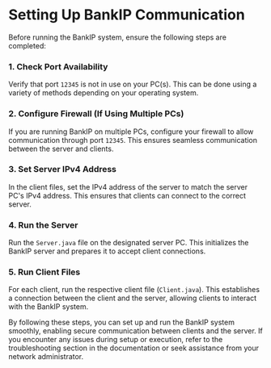 # Setting Up BankIP Communication

Before running the BankIP system, ensure the following steps are completed:

### 1. Check Port Availability
   Verify that port `12345` is not in use on your PC(s). This can be done using a variety of methods depending on your operating system.

### 2. Configure Firewall (If Using Multiple PCs)
   If you are running BankIP on multiple PCs, configure your firewall to allow communication through port `12345`. This ensures seamless communication between the server and clients.

### 3. Set Server IPv4 Address
   In the client files, set the IPv4 address of the server to match the server PC's IPv4 address. This ensures that clients can connect to the correct server.

### 4. Run the Server
   Run the `Server.java` file on the designated server PC. This initializes the BankIP server and prepares it to accept client connections.

### 5. Run Client Files
   For each client, run the respective client file (`Client.java`). This establishes a connection between the client and the server, allowing clients to interact with the BankIP system.

By following these steps, you can set up and run the BankIP system smoothly, enabling secure communication between clients and the server. If you encounter any issues during setup or execution, refer to the troubleshooting section in the documentation or seek assistance from your network administrator.
